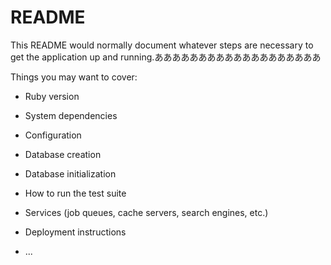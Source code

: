 # README

This README would normally document whatever steps are necessary to get the
application up and running.あああああああああああああああああああ

Things you may want to cover:

* Ruby version

* System dependencies

* Configuration

* Database creation

* Database initialization

* How to run the test suite

* Services (job queues, cache servers, search engines, etc.)

* Deployment instructions

* ...
